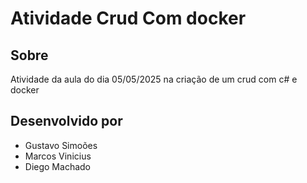 # Atividade Crud Com docker

## Sobre
Atividade da aula do dia 05/05/2025 na criação de um crud com c# e docker

## Desenvolvido por
- Gustavo Simoões
- Marcos Vinicius
- Diego Machado